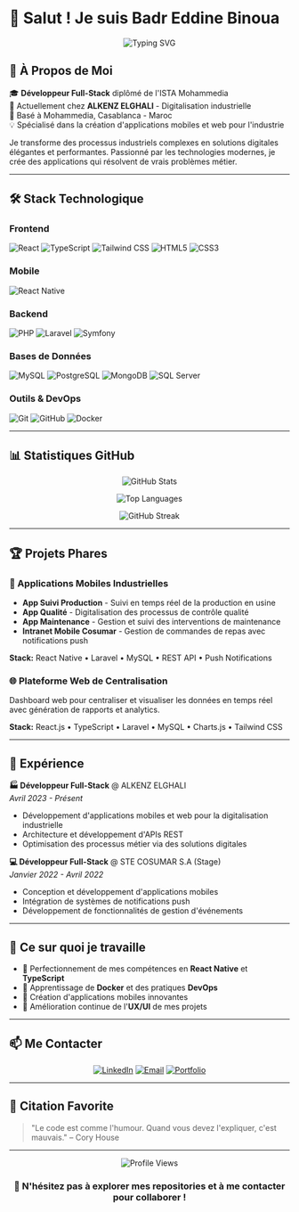 # 👋 Salut ! Je suis Badr Eddine Binoua

<div align="center">
  
  ![Typing SVG](https://readme-typing-svg.herokuapp.com?font=Fira+Code&size=22&duration=3000&pause=1000&color=6366F1&center=true&vCenter=true&width=435&lines=Développeur+Full-Stack;Passionné+par+le+Digital;React+Native+%7C+Laravel+%7C+TypeScript)
  
</div>

## 🚀 À Propos de Moi

🎓 **Développeur Full-Stack** diplômé de l'ISTA Mohammedia  
💼 Actuellement chez **ALKENZ ELGHALI** - Digitalisation industrielle  
📍 Basé à Mohammedia, Casablanca - Maroc  
💡 Spécialisé dans la création d'applications mobiles et web pour l'industrie

Je transforme des processus industriels complexes en solutions digitales élégantes et performantes. Passionné par les technologies modernes, je crée des applications qui résolvent de vrais problèmes métier.

---

## 🛠️ Stack Technologique

### Frontend
![React](https://img.shields.io/badge/React-20232A?style=for-the-badge&logo=react&logoColor=61DAFB)
![TypeScript](https://img.shields.io/badge/TypeScript-007ACC?style=for-the-badge&logo=typescript&logoColor=white)
![Tailwind CSS](https://img.shields.io/badge/Tailwind_CSS-38B2AC?style=for-the-badge&logo=tailwind-css&logoColor=white)
![HTML5](https://img.shields.io/badge/HTML5-E34F26?style=for-the-badge&logo=html5&logoColor=white)
![CSS3](https://img.shields.io/badge/CSS3-1572B6?style=for-the-badge&logo=css3&logoColor=white)

### Mobile
![React Native](https://img.shields.io/badge/React_Native-20232A?style=for-the-badge&logo=react&logoColor=61DAFB)

### Backend
![PHP](https://img.shields.io/badge/PHP-777BB4?style=for-the-badge&logo=php&logoColor=white)
![Laravel](https://img.shields.io/badge/Laravel-FF2D20?style=for-the-badge&logo=laravel&logoColor=white)
![Symfony](https://img.shields.io/badge/Symfony-000000?style=for-the-badge&logo=symfony&logoColor=white)

### Bases de Données
![MySQL](https://img.shields.io/badge/MySQL-005C84?style=for-the-badge&logo=mysql&logoColor=white)
![PostgreSQL](https://img.shields.io/badge/PostgreSQL-316192?style=for-the-badge&logo=postgresql&logoColor=white)
![MongoDB](https://img.shields.io/badge/MongoDB-4EA94B?style=for-the-badge&logo=mongodb&logoColor=white)
![SQL Server](https://img.shields.io/badge/SQL_Server-CC2927?style=for-the-badge&logo=microsoft-sql-server&logoColor=white)

### Outils & DevOps
![Git](https://img.shields.io/badge/GIT-E44C30?style=for-the-badge&logo=git&logoColor=white)
![GitHub](https://img.shields.io/badge/GitHub-100000?style=for-the-badge&logo=github&logoColor=white)
![Docker](https://img.shields.io/badge/Docker-2CA5E0?style=for-the-badge&logo=docker&logoColor=white)

---

## 📊 Statistiques GitHub

<div align="center">
  
  ![GitHub Stats](https://github-readme-stats.vercel.app/api?username=badrdine12&show_icons=true&theme=tokyonight&hide_border=true&bg_color=1a1b27&title_color=6366f1&icon_color=6366f1)
  
  ![Top Languages](https://github-readme-stats.vercel.app/api/top-langs/?username=badrdine12&layout=compact&theme=tokyonight&hide_border=true&bg_color=1a1b27&title_color=6366f1)
  
  ![GitHub Streak](https://github-readme-streak-stats.herokuapp.com/?user=badrdine12&theme=tokyonight&hide_border=true&background=1a1b27&stroke=6366f1&ring=6366f1&fire=f59e0b&currStreakLabel=6366f1)

</div>

---

## 🏆 Projets Phares

### 📱 Applications Mobiles Industrielles
- **App Suivi Production** - Suivi en temps réel de la production en usine
- **App Qualité** - Digitalisation des processus de contrôle qualité
- **App Maintenance** - Gestion et suivi des interventions de maintenance
- **Intranet Mobile Cosumar** - Gestion de commandes de repas avec notifications push

**Stack:** React Native • Laravel • MySQL • REST API • Push Notifications

### 🌐 Plateforme Web de Centralisation
Dashboard web pour centraliser et visualiser les données en temps réel avec génération de rapports et analytics.

**Stack:** React.js • TypeScript • Laravel • MySQL • Charts.js • Tailwind CSS

---

## 💼 Expérience

**🏭 Développeur Full-Stack** @ ALKENZ ELGHALI  
*Avril 2023 - Présent*
- Développement d'applications mobiles et web pour la digitalisation industrielle
- Architecture et développement d'APIs REST
- Optimisation des processus métier via des solutions digitales

**💻 Développeur Full-Stack** @ STE COSUMAR S.A (Stage)  
*Janvier 2022 - Avril 2022*
- Conception et développement d'applications mobiles
- Intégration de systèmes de notifications push
- Développement de fonctionnalités de gestion d'événements

---

## 🎯 Ce sur quoi je travaille

- 🔨 Perfectionnement de mes compétences en **React Native** et **TypeScript**
- 🌱 Apprentissage de **Docker** et des pratiques **DevOps**
- 📱 Création d'applications mobiles innovantes
- 🎨 Amélioration continue de l'**UX/UI** de mes projets

---

## 📫 Me Contacter

<div align="center">
  
  [![LinkedIn](https://img.shields.io/badge/LinkedIn-0077B5?style=for-the-badge&logo=linkedin&logoColor=white)](https://www.linkedin.com/in/badr-eddine-binoua)
  [![Email](https://img.shields.io/badge/Email-D14836?style=for-the-badge&logo=gmail&logoColor=white)](mailto:badr.eddine.binoua@gmail.com)
  [![Portfolio](https://img.shields.io/badge/Portfolio-6366F1?style=for-the-badge&logo=google-chrome&logoColor=white)](https://votre-portfolio.com)
  
</div>

---

## 💭 Citation Favorite

> "Le code est comme l'humour. Quand vous devez l'expliquer, c'est mauvais." – Cory House

---

<div align="center">
  
  ![Profile Views](https://komarev.com/ghpvc/?username=badrdine12&color=6366f1&style=flat-square&label=Visiteurs+du+Profil)
  
  ### 🌟 N'hésitez pas à explorer mes repositories et à me contacter pour collaborer !
  
</div>

